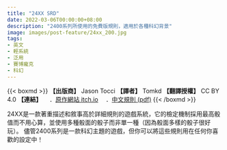 ```yaml
---
title: "24XX SRD"
date: 2022-03-06T00:00:00+08:00
description: "2400系列所使用的免費版規則，適用於各種科幻背景"
image: images/post-feature/24xx_200.jpg
tags: 
- 英文
- 輕系統
- 泛用
- 賽博龐克
- 科幻
---
```

{{< boxmd >}}
**【出版商】** Jason Tocci
**【譯者】** Tomkd
**【翻譯授權】** CC BY 4.0
**【連結】**
　．[原作網站 itch.io](https://jasontocci.itch.io/24xx)
　．[中文規則 (pdf)](/Free-Open-TRPG-Translation/gallery/ruledoc/24xx.pdf)
{{< /boxmd >}}

24XX是一款著重描述和敘事高於詳細規則的遊戲系統，它的檢定機制採用最高骰值而不用心算，並使用多種骰面的骰子而非單一種（因為骰面多樣的骰子很好玩）。
儘管2400系列是一款科幻主題的遊戲，但你可以將這些規則用在任何你喜歡的設定中！